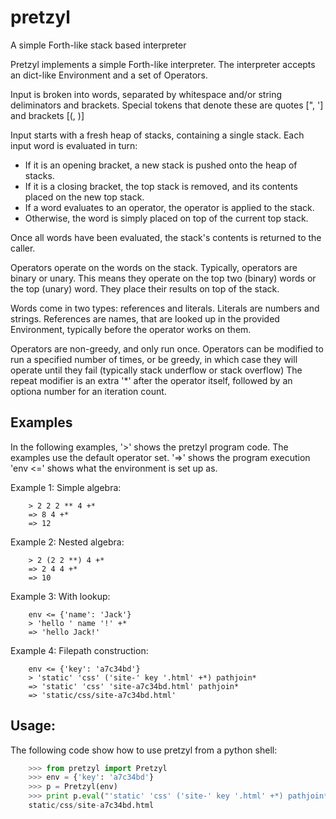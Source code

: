 # pretzyl
A simple Forth-like stack based interpreter

Pretzyl implements a simple Forth-like interpreter.
The interpreter accepts an dict-like Environment and a set of Operators.

Input is broken into words, separated by whitespace and/or string deliminators and brackets.
Special tokens that denote these are quotes [", '] and brackets [(, )]

Input starts with a fresh heap of stacks, containing a single stack.
Each input word is evaluated in turn:
- If it is an opening bracket, a new stack is pushed onto the heap of stacks.
- If it is a closing bracket, the top stack is removed, and its contents placed on the new top stack.
- If a word evaluates to an operator, the operator is applied to the stack.
- Otherwise, the word is simply placed on top of the current top stack.

Once all words have been evaluated, the stack's contents is returned to the caller.

Operators operate on the words on the stack. Typically, operators are binary or unary.
This means they operate on the top two (binary) words or the top (unary) word.
They place their results on top of the stack.

Words come in two types: references and literals.
Literals are numbers and strings.
References are names, that are looked up in the provided Environment, typically before
the operator works on them.

Operators are non-greedy, and only run once.
Operators can be modified to run a specified number of times, or be greedy, in which
case they will operate until they fail (typically stack underflow or stack overflow)
The repeat modifier is an extra '\*' after the operator itself, followed by an optiona
number for an iteration count.

## Examples

In the following examples, '>' shows the pretzyl program code.
The examples use the default operator set.
'=>' shows the program execution
'env <=' shows what the environment is set up as.

Example 1: Simple algebra:
```
	> 2 2 2 ** 4 +*
	=> 8 4 +*
	=> 12
```

Example 2: Nested algebra:
```
	> 2 (2 2 **) 4 +*
	=> 2 4 4 +*
	=> 10
```

Example 3: With lookup:
```
	env <= {'name': 'Jack'}
	> 'hello ' name '!' +*
	=> 'hello Jack!'
```

Example 4: Filepath construction:
```
	env <= {'key': 'a7c34bd'}
	> 'static' 'css' ('site-' key '.html' +*) pathjoin*
	=> 'static' 'css' 'site-a7c34bd.html' pathjoin*
	=> 'static/css/site-a7c34bd.html'
```

## Usage:

The following code show how to use pretzyl from a python shell:

```python
	>>> from pretzyl import Pretzyl
	>>> env = {'key': 'a7c34bd'}
	>>> p = Pretzyl(env)
	>>> print p.eval("'static' 'css' ('site-' key '.html' +*) pathjoin*")
	static/css/site-a7c34bd.html
```
